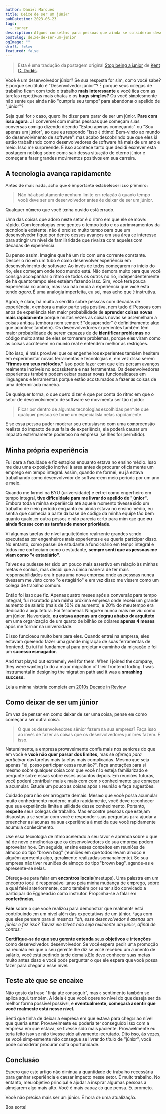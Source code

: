 ```yaml
---
author: Daniel Marques
title: Deixe de ser um júnior
pubDatetime: 2023-06-23
tags:
  - carrer
description: Alguns conselhos para pessoas que ainda se consideram desenvolvedores juniores
postSlug: deixe-de-ser-um-junior
ogImage: ""
draft: false
featured: false
---
```


> Esta é uma tradução da postagem original [Stop being a junior](https://kentcdodds.com/blog/stop-being-a-junior) de [Kent C. Dodds](https://kentcdodds.com).

Você é um desenvolvedor júnior? Se sua resposta for sim, como você sabe? É porque
seu título é "Desenvolvedor júnior"? É porque seus colegas de trabalho ficam com todo o trabalho **mais interessante** e você fica com as tarefas repetitivas mais chatas e os **bugs simples?** Ou você simplesmente não sente que ainda não "cumpriu seu tempo" para abandonar o apelido de "júnior"?

Seja qual for o caso, quero lhe dizer para parar de ser um júnior. **Pare com isso agora**. Já conversei com muitas pessoas que começam suas conversas comigo dizendo
dizendo "Estou apenas começando" ou "Sou apenas um júnior", ao que eu respondo
"Isso é ótimo! Bem-vindo ao mundo do desenvolvimento de software", mas acabo descobrindo que que eles já estão trabalhando como desenvolvedores de software há mais de um ano e meio. Isso me surpreende. E isso acontece tanto que decidi escrever esta postagem no blog sobre como sair dessa situação de eterno júnior e começar a fazer grandes movimentos positivos em sua carreira.

## A tecnologia avança rapidamente

Antes de mais nada, acho que é importante estabelecer isso primeiro:

> Não há absolutamente nenhum limite em relação à quanto tempo você deve ser um desenvolvedor antes de deixar de ser um júnior.

Qualquer número que você tenha ouvido está errado.

Uma das coisas que adoro neste setor é o ritmo em que ele se move: rápido. Com
tecnologias emergentes o tempo todo e os aprimoramentos da tecnologia existente,
não é preciso muito tempo para que um desenvolvedor fique por dentro desses
avanços em sua área de interesse para atingir um nível de familiaridade
que rivaliza com aqueles com décadas de experiência.

Eu penso assim. Imagine que há um rio com uma corrente constante. Descer o rio em um tubo é como desenvolver experiência em desenvolvimento de software. Ao invés de todos começarem no início do rio, eles começam onde todo mundo está. Não demora muito para que você consiga acompanhar o ritmo de todos os outros no rio, independentemente de há quanto tempo eles estejam fazendo isso. Sim, você terá pouca experiência rio acima, mas isso não muda a experiência que você está tendo _agora_. É uma analogia imperfeita, eu sei, mas acho que é instrutiva.

Agora, é claro, há muito a ser dito sobre pessoas com décadas de experiência, e embora a maior parte seja positiva, nem tudo é! Pessoas com anos de experiência têm maior probabilidade de **aprender coisas novas mais rapidamente** porque muitas vezes as coisas novas se assemelham a coisas antigas (embora nem sempre!! "desaprender" é definitivamente algo que acontece também). Os desenvolvedores experientes também têm maior probabilidade de serem capazes de de **identificar problemas** no código muito antes de eles se tornarem problemas, porque eles viram como as coisas acontecem no mundo real e entendem melhor as restrições.

Dito isso, é mais provável que os engenheiros experientes também hesitem em experimentar novas ferramentas e tecnologias e, em vez disso serem **"firmes em seus métodos."** Isso pode fazer com que eles percam avanços realmente incríveis no ecossistema e nas ferramentas. Os desenvolvedores experientes também podem deixar passar novas funcionalidades em linguagens e ferramentas porque estão acostumados a fazer as coisas de uma determinada maneira.

De qualquer forma, o que quero dizer é que por conta do ritmo em que o setor de desenvolvimento de software se movimenta ser tão rápido:

> Ficar por dentro de algumas tecnologias escolhidas permite que qualquer pessoa se torne um especialista nelas rapidamente.

E se essa pessoa puder moderar seu entusiasmo com uma compreensão realista do impacto de sua falta de experiência, ela poderá causar um impacto extremamente poderoso na empresa (se lhes for permitido).

## Minha própria experiência

Fui para a faculdade e fiz estágios enquanto estava no ensino médio. Isso me deu uma exposição incrível à area antes de procurar oficialmente um emprego em tempo integral. Assim, quando me formei, eu já estava trabalhando como desenvolvedor de software em meio período por um ano e meio.

Quando me formei na BYU (universidade) e entrei como engenheiro em tempo integral, **tive dificuldade para me livrar do apelido de "júnior"**. Embora toda a minha experiência até aquele momento tivesse sido um trabalho de meio período enquanto eu ainda estava no ensino médio, eu sentia que conhecia a parte da base de código da minha equipe tão bem quanto qualquer outra pessoa e não parecia certo para mim que que **eu ainda ficasse com as tarefas de menor prioridade**.

Vi algumas tarefas de nível arquitetônico realmente grandes sendo executadas por engenheiros mais experientes e eu queria participar disso. No entanto, como passei de estudante a funcionário em tempo integral e todos me conheciam como o estudante, **sempre senti que as pessoas me viam como "o estagiário"**.

Talvez eu pudesse ter sido um pouco mais assertivo em relação às minhas metas e sonhos, mas decidi que a única maneira de ter mais responsabilidades era ir para uma nova empresa onde as pessoas nunca tivessem me visto como "o estagiário" e em vez disso me vissem como um colega de trabalho comum.

Então foi isso que fiz. Apenas quatro meses após a conversão para tempo integral, fui
recrutado para minha próxima empresa onde recebi um grande aumento de salário (mais de 50% de aumento) e 20% do meu tempo era dedicado à arquitetura. Foi fenomenal. Ninguém nunca mais me viu como um júnior. Na verdade, **eu estava apenas um degrau abaixo de arquiteto** em uma organização de um quarto de bilhão de dólares **apenas 4 meses**
após me formar na universidade.

E isso funcionou muito bem para eles. Quando entrei na empresa, eles estavam querendo fazer uma grande migração de suas ferramentas de frontend. Eu fui fui fundamental para projetar o caminho da migração e foi um **sucesso esmagador**.

And that played out extremely well for them. When I joined the company, they
were wanting to do a major migration of their frontend tooling. I was
instrumental in designing the migration path and it was a **smashing success.**

Leia a minha história completa em [2010s Decade in Review](https://kentcdodds.com/blog/2010s-decade-in-review)

## Como deixar de ser um júnior

Em vez de pensar em como deixar de ser uma coisa, pense em como começar a ser outra coisa.

> O que os desenvolvedores sênior fazem na sua empresa? Faça isso ao invés de fazer as coisas que os desenvolvedores juniores fazem. É isso.

Naturalmente, a empresa provavelmente confia mais nos seniores do que em você e **você não quer passar dos limites,** mas se _ofereça para participar_ das tarefas mais tarefas mais complicadas. Mesmo que seja apenas "ei, posso participar dessa reunião?". Faça anotações para si mesmo sobre qualquer coisa com que você não esteja familiarizado e pergunte sobre essas sobre esses assuntos depois. Em reuniões futuras, você poderá contribuir mais e mais com com o conhecimento que começar a acumular. Estude um pouco as coisas após a reunião e faça sugestões.

Cuidado para não ser arrogante demais. Mesmo que você possa acumular muito conhecimento moderno muito rapidamente, você deve reconhecer que sua experiência limita a utilidade desse conhecimento. Portanto, **respeite** seus colegas de trabalho. Mas encontre pessoas que estejam dispostas a se sentar com você e responder suas perguntas para ajudar a preencher as lacunas na sua experiência à medida que você rapidamente acumula conhecimento.

Use essa tecnologia de ritmo acelerado a seu favor e aprenda sobre o que há de novo e melhorias que os desenvolvedores de sua empresa podem aproveitar hoje. Em seguida, ensine
esses conceitos em reuniões de almoço do tipo "brown bag" (reuniões em que todos levam
almoço e alguém apresenta algo, geralmente realizadas semanalmente). Se sua empresa não
tiver reuniões de almoço do tipo "brown bag", agende-as e apresente-se nelas.

Ofereça-se para falar em **encontros locais**(meetups). Uma palestra em um encontro local é responsável tanto pela minha mudança de emprego, sobre a qual falei anteriormente, como também por eu ter sido convidado a participar do Egghead.io como instrutor. Proponha-se a falar em **conferências**.

**Fale** sobre o que você realizou para demonstrar que realmente está contribuindo em um nível além das expectativas de um júnior. Faça com que eles pensem para si mesmos _"ah, esse desenvolvedor é apenas um júnior e fez isso? Talvez ele talvez não seja realmente um júnior, afinal de contas."_

**Certifique-se de que seu gerente entenda** seus **objetivos** e **intenções** como desenvolvedor. desenvolvedor. Se você espera pedir uma promoção na reunião em que o seu
gerente lhe diz se você recebeu um aumento de salário, você está pedindo tarde demais.Ele deve conhecer suas metas muito antes disso e você pode perguntar o que ele espera que você possa fazer para chegar a esse nível.

## Teste até que se encaixe

Não gosto da frase "finja até conseguir", mas o sentimento também se aplica aqui. também. A ideia é que você opere no nível do que deseja ser da melhor forma possível
possível, e **eventualmente, começará a sentir que você realmente está nesse nível.**

Senti que tinha de deixar a empresa em que estava para chegar ao nível que queria estar. Provavelmente eu poderia ter conseguido isso com a empresa em que estava, se tivesse sido mais paciente. Provavelmente eu teria feito isso se não tivesse sido ativamente recrutado. Dito isso, às vezes, se você simplesmente não consegue se livrar do título de "júnior", você pode considerar procurar outra oportunidade.

## Conclusão

Espero que este artigo não diminua a quantidade de trabalho necessária para ganhar experiência e causar impacto nesse setor. É muito trabalho. No entanto, meu objetivo principal é ajudar a inspirar algumas pessoas a almejarem algo mais alto. Você é mais capaz do que pensa. Eu prometo.

Você não precisa mais ser um júnior. É hora de uma atualização.

Boa sorte!
